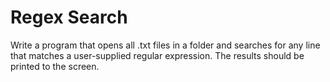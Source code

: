 # Regex Search
Write a program that opens all .txt files in a folder and searches for any line that matches a user-supplied regular expression. The results should be printed to the screen.
